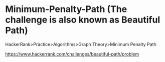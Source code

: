 
# Minimum-Penalty-Path (The challenge is also known as Beautiful Path)

HackerRank>Practice>Algorithms>Graph Theory>Minimum Penalty Path

https://www.hackerrank.com/challenges/beautiful-path/problem
